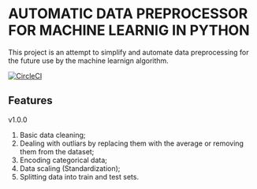 # AUTOMATIC DATA PREPROCESSOR FOR MACHINE LEARNIG IN PYTHON

This project is an attempt to simplify and automate data preprocessing for the future use by the machine learnign algorithm. 

[![CircleCI](https://circleci.com/gh/ilyagrishkov/data_auto_preprocessor/tree/master.svg?style=svg)](https://circleci.com/gh/ilyagrishkov/data_auto_preprocessor/tree/master)
## Features

v1.0.0

 1. Basic data cleaning;
 2. Dealing with outliars by replacing them with the average or removing them from the dataset;
 3. Encoding categorical data;
 4. Data scaling (Standardization);
 5. Splitting data into train and test sets.

